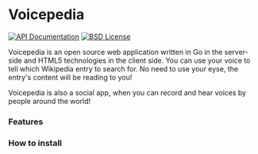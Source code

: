 Voicepedia
=========

[![API Documentation](http://img.shields.io/badge/api-Godoc-blue.svg?style=flat)](http://godoc.org/github.com/calmh/syncthing)
[![BSD License](http://img.shields.io/badge/license-BSD-blue.svg?style=flat)](http://opensource.org/licenses/MIT)

Voicepedia is an open source web application written in Go in the server-side and HTML5 technologies in the client side. You can use your voice to tell which Wikipedia entry to search for. No need to use your eyse, the entry's content will be reading to you!

Voicepedia is also a social app, when you can record and hear voices by  people around the world! 


### Features

### How to install